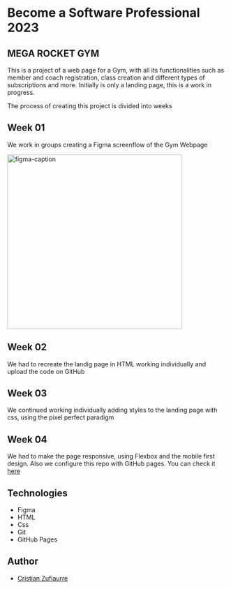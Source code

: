 # Become a Software Professional 2023
## MEGA ROCKET GYM
This is a project of a web page for a Gym, with all its functionalities such as member and coach registration, class creation and different types of subscriptions and more. Initially is only a landing page, this is a work in progress.

The process of creating this project is divided into weeks

## Week 01

We work in groups creating a Figma screenflow of the Gym Webpage


<img width="400" alt="figma-caption" src="https://user-images.githubusercontent.com/62515196/228382328-5a3430fd-73c8-4497-9686-76d2a2e8bbda.png">

## Week 02

We had to recreate the landig page in HTML working individually and upload the code on GitHub

## Week 03
We continued working individually adding styles to the landing page with css, using the pixel perfect paradigm

## Week 04

We had to make the page responsive, using Flexbox and the mobile first design. Also we configure this repo with GitHub pages. You can check it [here](https://bigzufi.github.io/BaSP-M2023/Week-04/index.html)

## Technologies
- Figma
- HTML
- Css
- Git
- GitHub Pages

## Author
- [Cristian Zufiaurre](https://github.com/Bigzufi)